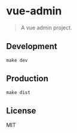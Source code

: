 # vue-admin
> A vue admin project.

## Development

```shell
make dev
```

## Production
```
make dist
```

## License
MIT
